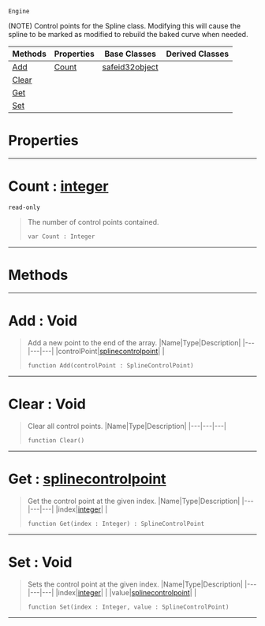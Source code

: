  `Engine`

(NOTE) Control points for the Spline class. Modifying this will cause the spline to be marked as modified to rebuild the baked curve when needed.

|Methods|Properties|Base Classes|Derived Classes|
|---|---|---|---|
|[ Add](https://github.com/PlasmaEngine/PlasmaDocs/tree/master/docs/C%2B%2B/code_reference/class_reference/splinecontrolpoints.markdown#add-void)|[ Count](https://github.com/PlasmaEngine/PlasmaDocs/tree/master/docs/C%2B%2B/code_reference/class_reference/splinecontrolpoints.markdown#count-plasma-engine-docume)|[safeid32object](https://github.com/PlasmaEngine/PlasmaDocs/tree/master/docs/C%2B%2B/code_reference/class_reference/safeid32object.markdown)| |
|[ Clear](https://github.com/PlasmaEngine/PlasmaDocs/tree/master/docs/C%2B%2B/code_reference/class_reference/splinecontrolpoints.markdown#clear-void)| | | |
|[ Get](https://github.com/PlasmaEngine/PlasmaDocs/tree/master/docs/C%2B%2B/code_reference/class_reference/splinecontrolpoints.markdown#get-plasma-engine-document)| | | |
|[ Set](https://github.com/PlasmaEngine/PlasmaDocs/tree/master/docs/C%2B%2B/code_reference/class_reference/splinecontrolpoints.markdown#set-void)| | | |


 #  Properties


---  
 #  Count : [integer](https://github.com/PlasmaEngine/PlasmaDocs/tree/master/docs/C%2B%2B/code_reference/lightning_base_types/integer.markdown)

 `read-only`

> The number of control points contained.
> ``` lang=cpp, name=Lightning
> var Count : Integer


---  
 #  Methods


---  
 #  Add : Void

> Add a new point to the end of the array.
> |Name|Type|Description|
> |---|---|---|
> |controlPoint|[splinecontrolpoint](https://github.com/PlasmaEngine/PlasmaDocs/tree/master/docs/C%2B%2B/code_reference/class_reference/splinecontrolpoint.markdown)| |
> ``` lang=cpp, name=Lightning
> function Add(controlPoint : SplineControlPoint)
> ``` 


---  
 #  Clear : Void

> Clear all control points.
> |Name|Type|Description|
> |---|---|---|
> ``` lang=cpp, name=Lightning
> function Clear()
> ``` 


---  
 #  Get : [splinecontrolpoint](https://github.com/PlasmaEngine/PlasmaDocs/tree/master/docs/C%2B%2B/code_reference/class_reference/splinecontrolpoint.markdown)

> Get the control point at the given index.
> |Name|Type|Description|
> |---|---|---|
> |index|[integer](https://github.com/PlasmaEngine/PlasmaDocs/tree/master/docs/C%2B%2B/code_reference/lightning_base_types/integer.markdown)| |
> ``` lang=cpp, name=Lightning
> function Get(index : Integer) : SplineControlPoint
> ``` 


---  
 #  Set : Void

> Sets the control point at the given index.
> |Name|Type|Description|
> |---|---|---|
> |index|[integer](https://github.com/PlasmaEngine/PlasmaDocs/tree/master/docs/C%2B%2B/code_reference/lightning_base_types/integer.markdown)| |
> |value|[splinecontrolpoint](https://github.com/PlasmaEngine/PlasmaDocs/tree/master/docs/C%2B%2B/code_reference/class_reference/splinecontrolpoint.markdown)| |
> ``` lang=cpp, name=Lightning
> function Set(index : Integer, value : SplineControlPoint)
> ``` 


---  
 

 